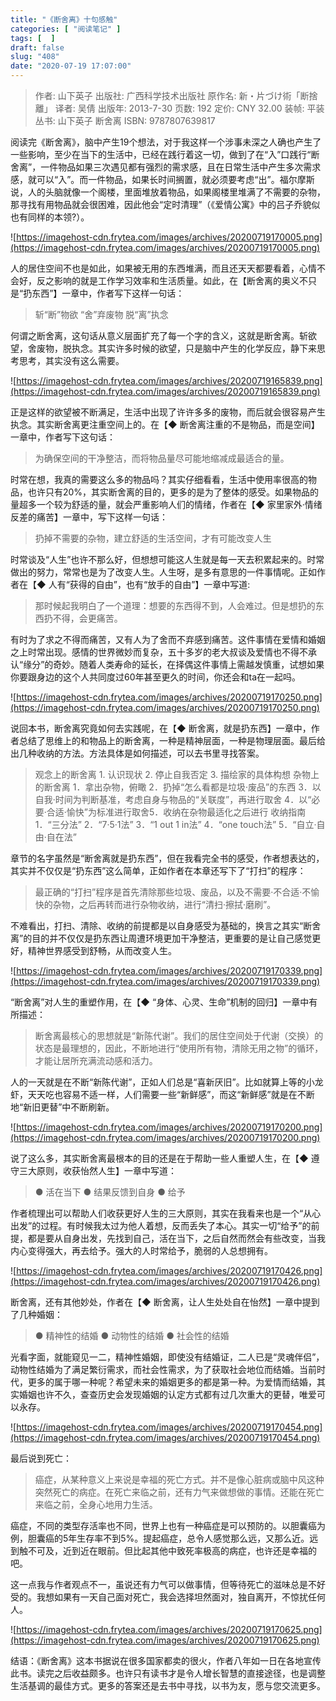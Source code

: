 ```yaml
---
title: "《断舍离》十句感触"
categories: [ "阅读笔记" ]
tags: [  ]
draft: false
slug: "408"
date: "2020-07-19 17:07:00"
---
```


> 作者: 山下英子
> 出版社: 广西科学技术出版社
> 原作名: 新・片づけ術「断捨離」
> 译者: 吴倩
> 出版年: 2013-7-30
> 页数: 192
> 定价: CNY 32.00
> 装帧: 平装
> 丛书: 山下英子 断舍离
> ISBN: 9787807639817

阅读完《断舍离》，脑中产生19个想法，对于我这样一个涉事未深之人确也产生了一些影响，至少在当下的生活中，已经在践行着这一切，做到了在“入”口践行“断舍离”，一件物品如果三次遇见都有强烈的需求感，且在日常生活中产生多次需求感，就可以“入”。而一件物品，如果长时间搁置，就必须要考虑“出”。福尔摩斯说，人的头脑就像一个阁楼，里面堆放着物品，如果阁楼里堆满了不需要的杂物，那寻找有用物品就会很困难，因此他会“定时清理”（《爱情公寓》中的吕子乔貌似也有同样的本领?）。

![https://imagehost-cdn.frytea.com/images/archives/20200719170005.png](https://imagehost-cdn.frytea.com/images/archives/20200719170005.png)

人的居住空间不也是如此，如果被无用的东西堆满，而且还天天都要看着，心情不会好，反之影响的就是工作学习效率和生活质量。如此，在【断舍离的奥义不只是“扔东西”】一章中，作者写下这样一句话：

> 斩“断”物欲
> “舍”弃废物
> 脱“离”执念

何谓之断舍离，这句话从意义层面扩充了每一个字的含义，这就是断舍离。斩欲望，舍废物，脱执念。其实许多时候的欲望，只是脑中产生的化学反应，静下来思考思考，其实没有这么需要。

![https://imagehost-cdn.frytea.com/images/archives/20200719165839.png](https://imagehost-cdn.frytea.com/images/archives/20200719165839.png)

正是这样的欲望被不断满足，生活中出现了许许多多的废物，而后就会很容易产生执念。其实断舍离更注重空间上的。在【◆ 断舍离注重的不是物品，而是空间】一章中，作者写下这句话：

> 为确保空间的干净整洁，而将物品量尽可能地缩减成最适合的量。

时常在想，我真的需要这么多的物品吗？其实仔细看看，生活中使用率很高的物品，也许只有20%，其实断舍离的目的，更多的是为了整体的感受。如果物品的量超多一个较为舒适的量，就会严重影响人们的情绪，作者在【◆ 家里家外·情绪反差的痛苦】一章中，写下这样一句话：

> 扔掉不需要的杂物，建立舒适的生活空间，才有可能改变人生

时常谈及“人生”也许不那么好，但想想可能这人生就是每一天去积累起来的。时常做出的努力，常常也是为了改变人生。人生呀，是多有意思的一件事情呢。正如作者在【◆ 人有“获得的自由”，也有“放手的自由”】一章中写道:

> 那时候起我明白了一个道理：想要的东西得不到，人会难过。但是想扔的东西扔不得，会更痛苦。

有时为了求之不得而痛苦，又有人为了舍而不弃感到痛苦。这件事情在爱情和婚姻之上时常出现。感情的世界微妙而复杂，五十多岁的老大叔谈及爱情也不得不承认“缘分”的奇妙。随着人类寿命的延长，在择偶这件事情上需越发慎重，试想如果你要跟身边的这个人共同度过60年甚至更久的时间，你还会和ta在一起吗。

![https://imagehost-cdn.frytea.com/images/archives/20200719170250.png](https://imagehost-cdn.frytea.com/images/archives/20200719170250.png)

说回本书，断舍离究竟如何去实践呢，在【◆ 断舍离，就是扔东西】一章中，作者总结了思维上的和物品上的断舍离，一种是精神层面，一种是物理层面。最后给出几种收纳的方法。方法具体是如何描述，可以去书里寻找答案。

> 观念上的断舍离 1. 认识现状 2. 停止自我否定 3. 描绘家的具体构想
> 杂物上的断舍离 1．拿出杂物，俯瞰 2．扔掉“怎么看都是垃圾·废品”的东西 3．以自我·时间为判断基准，考虑自身与物品的“关联度”，再进行取舍 4．以“必要·合适·愉快”为标准进行取舍5．收纳在杂物最适化之后进行
> 收纳指南 1．“三分法” 2．“7·5·1法” 3．“1 out 1 in法” 4．“one touch法” 5．“自立·自由·自在法”

章节的名字虽然是“断舍离就是扔东西”，但在我看完全书的感受，作者想表达的，其实并不仅仅是“扔东西”这么简单，正如作者在本章还写下了“打扫”的程序：

> 最正确的“打扫”程序是首先清除那些垃圾、废品，以及不需要·不合适·不愉快的杂物，之后再转而进行杂物收纳，进行“清扫·擦拭·磨刷”。

不难看出，打扫、清除、收纳的前提都是以自身感受为基础的，换言之其实“断舍离”的目的并不仅仅是扔东西让周遭环境更加干净整洁，更重要的是让自己感觉更好，精神世界感受到舒畅，从而改变人生。

![https://imagehost-cdn.frytea.com/images/archives/20200719170339.png](https://imagehost-cdn.frytea.com/images/archives/20200719170339.png)

“断舍离”对人生的重塑作用，在【◆ “身体、心灵、生命”机制的回归】一章中有所描述：

> 断舍离最核心的思想就是“新陈代谢”。我们的居住空间处于代谢（交换）的状态是最理想的，因此，不断地进行“使用所有物，清除无用之物”的循环，才能让居所充满流动感和活力。

人的一天就是在不断“新陈代谢”，正如人们总是“喜新厌旧”。比如就算上等的小龙虾，天天吃也容易不适一样，人们需要一些“新鲜感”，而这“新鲜感”就是在不断地“新旧更替”中不断刷新。

![https://imagehost-cdn.frytea.com/images/archives/20200719170200.png](https://imagehost-cdn.frytea.com/images/archives/20200719170200.png)

说了这么多，其实断舍离最根本的目的还是在于帮助一些人重塑人生，在【◆ 遵守三大原则，收获怡然人生】一章中写道：

> ● 活在当下
> ● 结果反馈到自身
> ● 给予

作者梳理出可以帮助人们收获更好人生的三大原则，其实在我看来也是一个“从心出发”的过程。有时候我太过为他人着想，反而丢失了本心。其实一切“给予”的前提，都是要从自身出发，先找到自己，活在当下，之后自然而然会有些改变，当我内心变得强大，再去给予。强大的人时常给予，脆弱的人总想拥有。

![https://imagehost-cdn.frytea.com/images/archives/20200719170426.png](https://imagehost-cdn.frytea.com/images/archives/20200719170426.png)

断舍离，还有其他妙处，作者在【◆ 断舍离，让人生处处自在怡然】一章中提到了几种婚姻：

> ● 精神性的结婚
> ● 动物性的结婚
> ● 社会性的结婚

光看字面，就能窥见一二，精神性婚姻，即使没有结婚证，二人已是“灵魂伴侣”，动物性结婚为了满足繁衍需求，而社会性需求，为了获取社会地位而结婚。当前时代，更多的属于哪一种呢？希望未来的婚姻更多的都是第一种。为爱情而结婚，其实婚姻也许不久，查查历史会发现婚姻的认定方式都有过几次重大的更替，唯爱可以永存。

![https://imagehost-cdn.frytea.com/images/archives/20200719170454.png](https://imagehost-cdn.frytea.com/images/archives/20200719170454.png)

最后说到死亡：

> 癌症，从某种意义上来说是幸福的死亡方式。并不是像心脏病或脑中风这种突然死亡的病症。在死亡来临之前，还有力气来做想做的事情。还能在死亡来临之前，全身心地用力生活。

癌症，不同的类型存活率也不同，世界上也有一种癌症是可以预防的。以胆囊癌为例，胆囊癌的5年生存率不到5%。提起癌症，总令人感觉那么远，又那么近。远到触不可及，近到近在眼前。但比起其他中致死率极高的病症，也许还是幸福的吧。

这一点我与作者观点不一，虽说还有力气可以做事情，但等待死亡的滋味总是不好受的。我想如果有一天自己面对死亡，我会选择坦然面对，独自离开，不惊扰任何人。

![https://imagehost-cdn.frytea.com/images/archives/20200719170625.png](https://imagehost-cdn.frytea.com/images/archives/20200719170625.png)

结语：《断舍离》这本书据说在很多国家都卖的很火，作者八年如一日在各地宣传此书。读完之后收益颇多。也许只有读书才是令人增长智慧的直接途径，也是调整生活基调的最佳方式。更多的答案还是去书中寻找，以书为友，愿与您交流更多。